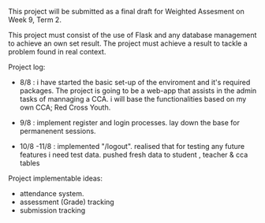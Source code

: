 This project will be submitted as a final draft for Weighted Assesment on Week 9, Term 2. 

This project must consist of the use of Flask and any database management to achieve an own set result.
The project must achieve a result to tackle a problem found in real context.

Project log: 

  - 8/8 : i have started the basic set-up of the enviroment and it's required packages. The project is going to be a web-app that assists in the admin tasks of
    mannaging a CCA. i will base the functionalities based on my own CCA; Red Cross Youth.

  - 9/8 : implement register and login processes. lay down the base for permanenent sessions.

  - 10/8 -11/8 : implemented "/logout". realised that for testing any future features i need test data. pushed fresh data to student , teacher & cca tables
    
Project implementable ideas: 
  - attendance system.
  - assessment (Grade) tracking
  - submission tracking
